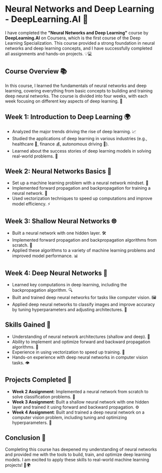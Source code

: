 # Neural Networks and Deep Learning - DeepLearning.AI 🤖

I have completed the **"Neural Networks and Deep Learning"** course by **DeepLearning.AI** on Coursera, which is the first course of the Deep Learning Specialization. This course provided a strong foundation in neural networks and deep learning concepts, and I have successfully completed all assignments and hands-on projects. 💡💻

## Course Overview 📚

In this course, I learned the fundamentals of neural networks and deep learning, covering everything from basic concepts to building and training deep neural networks. The course is divided into four weeks, with each week focusing on different key aspects of deep learning. 🧠

## Week 1: Introduction to Deep Learning 🌍
- Analyzed the major trends driving the rise of deep learning. 📈
- Studied the applications of deep learning in various industries (e.g., healthcare 🏥, finance 💰, autonomous driving 🚗).
- Learned about the success stories of deep learning models in solving real-world problems. 🌟

## Week 2: Neural Networks Basics 🔑
- Set up a machine learning problem with a neural network mindset. 💭
- Implemented forward propagation and backpropagation for training a neural network. 🔄
- Used vectorization techniques to speed up computations and improve model efficiency. ⚡️

## Week 3: Shallow Neural Networks 🌐
- Built a neural network with one hidden layer. 🛠️
- Implemented forward propagation and backpropagation algorithms from scratch. 📝
- Applied these algorithms to a variety of machine learning problems and improved model performance. 📊

## Week 4: Deep Neural Networks 🧩
- Learned key computations in deep learning, including the backpropagation algorithm. 🔍
- Built and trained deep neural networks for tasks like computer vision. 🖼️
- Applied deep neural networks to classify images and improve accuracy by tuning hyperparameters and adjusting architectures. 🔧

## Skills Gained 💪
- Understanding of neural network architectures (shallow and deep). 🧠
- Ability to implement and optimize forward and backward propagation algorithms. 🔄
- Experience in using vectorization to speed up training. 🚀
- Hands-on experience with deep neural networks in computer vision tasks. 👁️

## Projects Completed 🎯
- **Week 2 Assignment**: Implemented a neural network from scratch to solve classification problems. 🔢
- **Week 3 Assignment**: Built a shallow neural network with one hidden layer and trained it using forward and backward propagation. ⚙️
- **Week 4 Assignment**: Built and trained a deep neural network on a computer vision problem, including tuning and optimizing hyperparameters. 📸

## Conclusion 🏁
Completing this course has deepened my understanding of neural networks and provided me with the tools to build, train, and optimize deep learning models. I am excited to apply these skills to real-world machine learning projects! 🚀🌍
